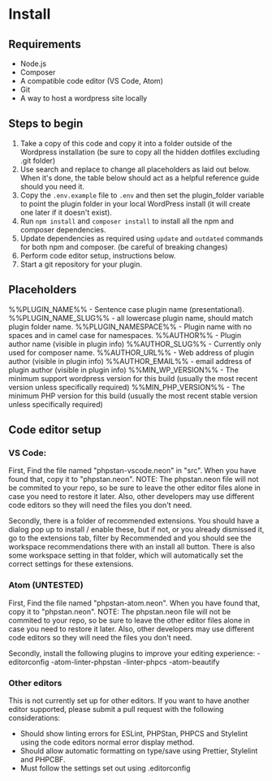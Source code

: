 # Install

## Requirements

- Node.js
- Composer
- A compatible code editor (VS Code, Atom)
- Git
- A way to host a wordpress site locally

## Steps to begin

1. Take a copy of this code and copy it into a folder outside of the Wordpress installation (be sure to copy all the hidden dotfiles excluding .git folder)
2. Use search and replace to change all placeholders as laid out below. When it's done, the table below should act as a helpful reference guide should you need it.
3. Copy the `.env.example` file to `.env` and then set the plugin_folder variable to point the plugin folder in your local WordPress install (it will create one later if it doesn't exist).
4. Run `npm install` and `composer install` to install all the npm and composer dependencies.
5. Update dependencies as required using `update` and `outdated` commands for both npm and composer. (be careful of breaking changes)
6. Perform code editor setup, instructions below.
7. Start a git repository for your plugin.

## Placeholders

%%PLUGIN_NAME%% - Sentence case plugin name (presentational).
%%PLUGIN_NAME_SLUG%% - all lowercase plugin name, should match plugin folder name.
%%PLUGIN_NAMESPACE%% - Plugin name with no spaces and in camel case for namespaces.
%%AUTHOR%% - Plugin author name (visible in plugin info)
%%AUTHOR_SLUG%% - Currently only used for composer name.
%%AUTHOR_URL%% - Web address of plugin author (visible in plugin info)
%%AUTHOR_EMAIL%% - email address of plugin author (visible in plugin info)
%%MIN_WP_VERSION%% - The minimum support wordpress version for this build (usually the most recent version unless specifically required)
%%MIN_PHP_VERSION%% - The minimum PHP version for this build (usually the most recent stable version unless specifically required)

## Code editor setup

### VS Code:

First, Find the file named "phpstan-vscode.neon" in "src". When you have found that, copy it to "phpstan.neon". NOTE: The phpstan.neon file will not be commited to your repo, so be sure to leave the other editor files alone in case you need to restore it later. Also, other developers may use different code editors so they will need the files you don't need.

Secondly, there is a folder of recommended extensions. You should have a dialog pop up to install / enable these, but if not, or you already dismissed it, go to the extensions tab, filter by Recommended and you should see the workspace recommendations there with an install all button. There is also some workspace setting in that folder, which will automatically set the correct settings for these extensions.

### Atom (UNTESTED)

First, Find the file named "phpstan-atom.neon". When you have found that, copy it to "phpstan.neon". NOTE: The phpstan.neon file will not be commited to your repo, so be sure to leave the other editor files alone in case you need to restore it later. Also, other developers may use different code editors so they will need the files you don't need.

Secondly, install the following plugins to improve your editing experience:
-editorconfig
-atom-linter-phpstan
-linter-phpcs
-atom-beautify

### Other editors

This is not currently set up for other editors. If you want to have another editor supported, please submit a pull request with the following considerations:

- Should show linting errors for ESLint, PHPStan, PHPCS and Stylelint using the code editors normal error display method.
- Should allow automatic formatting on type/save using Prettier, Stylelint and PHPCBF.
- Must follow the settings set out using .editorconfig
